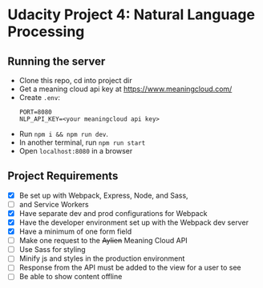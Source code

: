 # Udacity Project 4: Natural Language Processing

## Running the server
- Clone this repo, cd into project dir
- Get a meaning cloud api key at https://www.meaningcloud.com/
- Create `.env`:
  ```
  PORT=8080
  NLP_API_KEY=<your meaningcloud api key> 
  ```
- Run `npm i && npm run dev`.
- In another terminal, run `npm run start`
- Open `localhost:8080` in a browser

## Project Requirements
- [x] Be set up with Webpack, Express, Node, and Sass, 
- [ ] and Service Workers
- [x] Have separate dev and prod configurations for Webpack
- [x] Have the developer environment set up with the Webpack dev server
- [x] Have a minimum of one form field
- [ ] Make one request to the ~~Aylien~~ Meaning Cloud API 
- [ ] Use Sass for styling
- [ ] Minify js and styles in the production environment
- [ ] Response from the API must be added to the view for a user to see 
- [ ] Be able to show content offline
